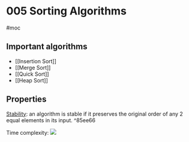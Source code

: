 # 005 Sorting Algorithms
#moc 
## Important algorithms
- [[Insertion Sort]]
- [[Merge Sort]]
- [[Quick Sort]]
- [[Heap Sort]]

## Properties
[Stability](https://en.wikipedia.org/wiki/Sorting_algorithm#Stability): an algorithm is stable if it preserves the original order of any 2 equal elements in its input.  ^85ee66

Time complexity:
![](https://i.imgur.com/IWJ0IlB.png)
